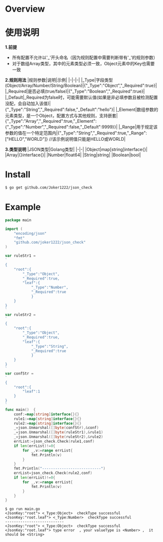 # Overview

# 使用说明

**1.前提**
- 所有配置不允许以'\_'开头命名（因为规则配置中需要判断带有'\_'的规则参数）
- 对于数组Array类型，其中的元素类型必须一致，Object元素中的Key也需要一致

**2.规则用法**
|规则参数|说明|示例|
|-|-|-|
|_Type|字段类型(Object/Array/Number/String/Boolean)|{"_Type":"Object","_Required":true}|
|_Required|是否必填(true/false)|{"_Type":"Boolean","_Required":true}|
|_Default|_Required为false时，可能需要默认值(如果是非必填参数且被检测配置没配，会自动加入该值)|{"_Type":"String","_Required":false,"_Default":"hello"}|
|_Element|数组参数的元素类型，是一个Object，配置方式与其他规则，支持嵌套|{"_Type":"Array","_Required":true,"_Element":{"_Type":"Number","_Required":false,"_Default":9999}}|
|_Range|用于规定该参数的值在一个特定范围内|{"_Type":"String","_Required":true,"_Range":["HELLO","WORLD"]} //该示例说明值只能是HELLO或WORLD|

**3.类型说明**
|JSON类型|Golang类型|
|-|-|
|Object|map[string]interface{}|
|Array|{}interface{}|
|Number|float64|
|String|string|
|Boolean|bool|

# Install
```bash
$ go get github.com/Joker1222/json_check
```

# Example
```go
package main

import (
	"encoding/json"
	"fmt"
	"github.com/joker1222/json_check"
)

var ruleStr1 =
`
{
	"root":{
		"_Type":"Object",
		"_Required":true,
		"leaf":{
			"_Type":"Number",
			"_Required":true
        	}
	}
}
`
var ruleStr2 =
`
{
	"root":{
		"_Type":"Object",
		"_Required":true,
		"leaf":{
			"_Type":"String",
			"_Required":true
        	}
	}
}
`
var confStr =
`
{
	"root":{
		"leaf":1
	}
}
`
func main()  {
	conf:=map[string]interface{}{}
	rule1:=map[string]interface{}{}
	rule2:=map[string]interface{}{}
	_=json.Unmarshal([]byte(confStr),&conf)
	_=json.Unmarshal([]byte(ruleStr1),&rule1)
	_=json.Unmarshal([]byte(ruleStr2),&rule2)
	errList:=json_check.Check(rule1,conf)
	if len(errList)!=0{
		for _,v:=range errList{
			fmt.Println(v)
		}
	}
	fmt.Println("---------------------------")
	errList=json_check.Check(rule2,conf)
	if len(errList)!=0{
		for _,v:=range errList{
			fmt.Println(v)
		}
	}
}
```
```
$ go run main.go
<JsonKey:"root"> <_Type:Object>  checkType successful
<JsonKey:"root.leaf"> <_Type:Number>  checkType successful
---------------------------
<JsonKey:"root"> <_Type:Object>  checkType successful
<JsonKey:"root.leaf"> type error  , your valueType is <Number> ,  it should be <String>
```
